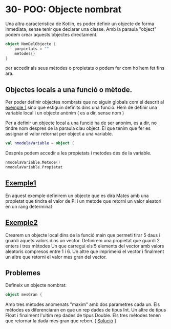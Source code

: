 # 30- POO: Objecte nombrat

Una altra caracteristica de Kotlin, es poder definir un objecte de forma inmediata, sense tenir que declarar una classe. Amb la paraula "object" podem crear aquests objectes directament.

```kotlin
object NomDelObjecte {
	porpietats = ""
	metodes{}
}
```

per accedir als seus mètodes o propietats o podem fer com ho hem fet fins ara.

## Objectes locals a una funció o mètode.

Per poder definir objectes nombrats que no siguin globals com el descrit al [exemple 1](https://github.com/marcmoiagese/curskotlin/blob/master/30-POO-Objecte_nomrat/Exemple1/src/main/kotlin/Main.kt) sino que estiguin definits dins una funció. Hem de definir una variable local i un objecte anònim ( es a dir, sense nom )

Per a definir un objecte local a una funció ha de ser anonim, es a dir, no tindre nom despres de la paraula clau object. El que tenim que fer es assignar el valor retornat per object a una variable.

```kotlin
val nmodelaVariable = object {
```

Després podem accedir a les propietats i metodes des de la variable.

```kotlin
nmodelaVariable.Metode()
nmodelaVariable.Propietat
```

## [Exemple1](https://github.com/marcmoiagese/curskotlin/blob/master/30-POO-Objecte_nomrat/Exemple1/src/main/kotlin/Main.kt)

En aquest exemple definirem un objecte que es dira Mates amb una propietat que tindra el valor de PI i un metode que retorni un valor aleatori en un rang determinat

## [Exemple2](https://github.com/marcmoiagese/curskotlin/blob/master/30-POO-Objecte_nomrat/Exemple2/src/main/kotlin/Main.kt)

Crearem un objecte local dins de la funció main que permeti tirar 5 daus i guardi aquets valors dins un vector. Definirem una propietat que guardi 2 enters i tres mètodes
Un que carregui els 5 elements del vector amb valors aleatoris compresos entre 1 i 6.
Un altre que imprimeixi el vector i finalment un altre que retorni el valor mes gran del vector.

## Problemes

Defineix un objecte nombrat: 
```kotlin
object mesGran {
```
Amb tres mètodes anomenats "maxim" amb dos parametres cada un. Els mètodes es diferenciaran en que un rep dades de tipus Int. Un altre de tipus Float i finalment l'ultim rep dades de tipus Double. Els tres mètodes tenen que retornar la dada mes gran que reben. ( [Solució]() ]
